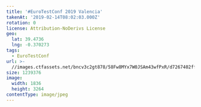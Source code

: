 ```yaml
---
title: '#EuroTestConf 2019 Valencia'
takenAt: '2019-02-14T08:02:03.000Z'
rotation: 0
license: Attribution-NoDerivs License
geo:
  lat: 39.4736
  lng: -0.370273
tags:
  - EuroTestConf
url: >-
  //images.ctfassets.net/bncv3c2gt878/58Fw8MYx7W0JSAm43wfPxR/d7267402ffd209c4a15841d2f6a0e1e0/eurotestconf-2019-valencia_40230844603_o
size: 1239376
image:
  width: 1836
  height: 3264
contentType: image/jpeg
---
```


